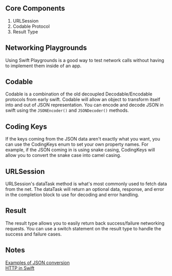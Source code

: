 ## Core Components
1. URLSession 
3. Codable Protocol
5. Result Type

## Networking Playgrounds

Using Swift Playgrounds is a good way to test network calls without having to implement them inside of an app.

## Codable 

Codable is a combination of the old decoupled Decodable/Encodable protocols from early swift. Codable will allow an object to transform itself into and out of JSON representation. You can encode and decode JSON in swift using the `JSONEncoder()` and `JSONDecoder()` methods.

## Coding Keys

If the keys coming from the JSON data aren't exactly what you want, you can use the CodingKeys enum to set your own property names. For example, if the JSON coming in is using snake casing, CodingKeys will allow you to convert the snake case into camel casing.

## URLSession

URLSession's dataTask method is what's most commonly used to fetch data from the net. The dataTask will return an optional data, response, and error in the completion block to use for decoding and error handling.

## Result 

The result type allows you to easily return back success/failure networking requests. You can use a switch statement on the result type to handle the success and failure cases. 

## Notes

[Examples of JSON conversion](https://github.com/jrasmusson/level-up-swift/blob/master/11-JSON/1-json.md)  
[HTTP in Swift](https://davedelong.com/blog/2020/06/27/http-in-swift-part-1/)
